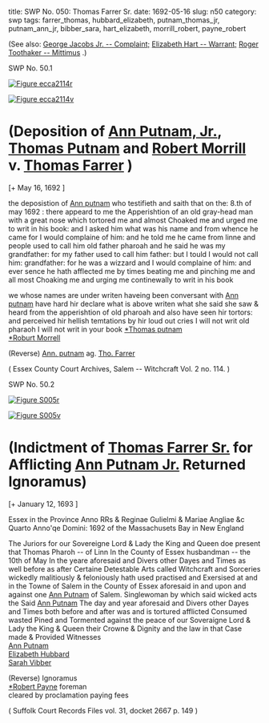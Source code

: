 title: SWP No. 050: Thomas Farrer Sr.
date: 1692-05-16
slug: n50
category: swp
tags: farrer_thomas, hubbard_elizabeth, putnam_thomas_jr, putnam_ann_jr, bibber_sara, hart_elizabeth, morrill_robert, payne_robert




(See also: [George Jacobs Jr. -- Complaint;](/n79.html#n79.1) [Elizabeth Hart -- Warrant;](/n65.html#n65.1) [Roger Toothaker -- Mittimus](/n129.html#n129.2) .)

<div markdown class="doc" id="n50.1">

<div class="doc_id">SWP No. 50.1</div>


<span markdown class="figure">[![Figure ecca2114r](archives/ecca/thumb/ecca2114r.jpg)](archives/ecca/large/ecca2114r.jpg)</span>

<span markdown class="figure">[![Figure ecca2114v](archives/ecca/thumb/ecca2114v.jpg)](archives/ecca/large/ecca2114v.jpg)</span>

# (Deposition of [Ann Putnam, Jr.](/tag/putnam_ann_jr.html), [Thomas Putnam](/tag/putnam_thomas_jr.html) and [Robert Morrill](/tag/morrill_robert.html) v. [Thomas Farrer](/tag/farrer_thomas.html) )

[+ May 16, 1692 ]

the deposistion of [Ann putnam](/tag/putnam_ann_jr.html) who testifieth and saith that on the: 8.th of may 1692 : there appeard to me the Apperishtion of an  old gray-head man with a great nose which tortored me and almost Choaked me and urged me to writ in his book: and I asked him what was his name and from whence he came for I would complaine of him: and he told me he came from linne and people used to call him old father pharoah and he said he was my grandfather: for my father used to call him father: but I tould I would not call him: grandfather: for he was a wizzard and I would complaine of him:  and ever sence he hath afflected me by times beating me and pinching me and all most Choaking me and urging me continewally to  writ in his book

we whose names are under writen haveing been conversant with [Ann putnam](/tag/putnam_ann_jr.html) have hard hir declare what is above writen what she said she saw & heard from the apperishtion of old pharoah and also have seen hir tortors: and perceived hir hellish temtations by hir loud out cries I will not writ old pharaoh I will not writ in your book
                                    [*Thomas putnam](/tag/putnam_thomas_jr.html)  
                                    [*Roburt Morrell](/tag/morrill_robert.html) 

(Reverse)  [Ann. putnam](/tag/putnam_ann_jr.html) ag. 
           [Tho. Farrer](/tag/farrer_thomas.html) 

( Essex County Court Archives, Salem -- Witchcraft Vol. 2 no. 114. )

</div>



<div markdown class="doc" id="n50.2">

<div class="doc_id">SWP No. 50.2</div>


<span markdown class="figure">[![Figure S005r](archives/Suffolk/small/S005A.jpg)](archives/Suffolk/large/S005A.jpg)</span>

<span markdown class="figure">[![Figure S005v](archives/Suffolk/small/S005B.jpg)](archives/Suffolk/large/S005B.jpg)</span>

# (Indictment of [Thomas Farrer Sr.](/tag/farrer_thomas.html) for Afflicting [Ann Putnam Jr.](/tag/putnam_ann_jr.html) Returned Ignoramus)

[+ January 12, 1693 ]

Essex in the Province           Anno RRs & Reginae Gulielmi & Mariae Angliae &c Quarto Anno'qe  Domini: 1692
of the Massachusets 
Bay in New England 

The Juriors for our Sovereigne Lord & Lady the King and Queen doe  present that Thomas Pharoh -- of Linn In the County of Essex husbandman -- the 10th of May In the yeare aforesaid and Divers other Dayes and Times as well before as after Certaine Detestable  Arts called Witchcraft and Sorceries wickedly malitiously & feloniously hath used practised and Exersised at and in the Towne of Salem in the County of Essex aforesaid in and upon and against one [Ann Putnam](/tag/putnam_ann_jr.html) of Salem. Singlewoman by which said wicked acts the Said [Ann Putnam](/tag/putnam_ann_jr.html) The day and year aforesaid and Divers other Dayes and Times both before and after was and is tortured afflicted Consumed wasted Pined and Tormented against the peace of our Soveraigne Lord & Lady the King & Queen their Crowne & Dignity and  the law in that Case made & Provided
Witnesses  
[Ann Putnam](/tag/putnam_ann_jr.html)  
[Elizabeth Hubbard](/tag/hubbard_elizabeth.html)  
[Sarah Vibber](/tag/bibber_sara.html) 

(Reverse) Ignoramus  
[*Robert Payne](/tag/payne_robert.html) 
foreman  
cleared by proclamation paying fees 

( Suffolk Court Records Files vol. 31, docket 2667 p. 149 )

</div>

